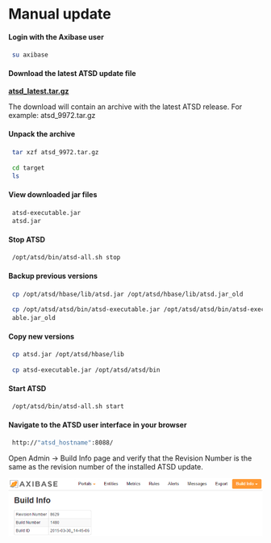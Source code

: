 # Manual update


#### Login with the Axibase user

```sh
 su axibase                                                               
```

#### Download the latest ATSD update file

**[atsd\_latest.tar.gz](http://axibase.com/public/atsd_ce_update_latest.htm "ATSD Update")**

The download will contain an archive with the latest ATSD release. For
example: atsd\_9972.tar.gz

#### Unpack the archive

```sh
 tar xzf atsd_9972.tar.gz                                                 
```

```sh
 cd target                                                                
 ls                                                                       
```

#### View downloaded jar files

```sh
 atsd-executable.jar                                                      
 atsd.jar                                                                 
```

#### Stop ATSD

```sh
 /opt/atsd/bin/atsd-all.sh stop                                           
```

#### Backup previous versions

```sh
 cp /opt/atsd/hbase/lib/atsd.jar /opt/atsd/hbase/lib/atsd.jar_old         
```

```sh
 cp /opt/atsd/atsd/bin/atsd-executable.jar /opt/atsd/atsd/bin/atsd-execut 
 able.jar_old                                                             
```

#### Copy new versions

```sh
 cp atsd.jar /opt/atsd/hbase/lib                                          
```

```sh
 cp atsd-executable.jar /opt/atsd/atsd/bin                                
```

#### Start ATSD

```sh
 /opt/atsd/bin/atsd-all.sh start                                          
```

#### Navigate to the ATSD user interface in your browser

```sh
 http://"atsd_hostname":8088/
```

Open Admin -\> Build Info page and verify that the Revision Number is the same as the revision number of the installed ATSD update.

![](images/ATSD_build_info.png "ATSD_build_info")
